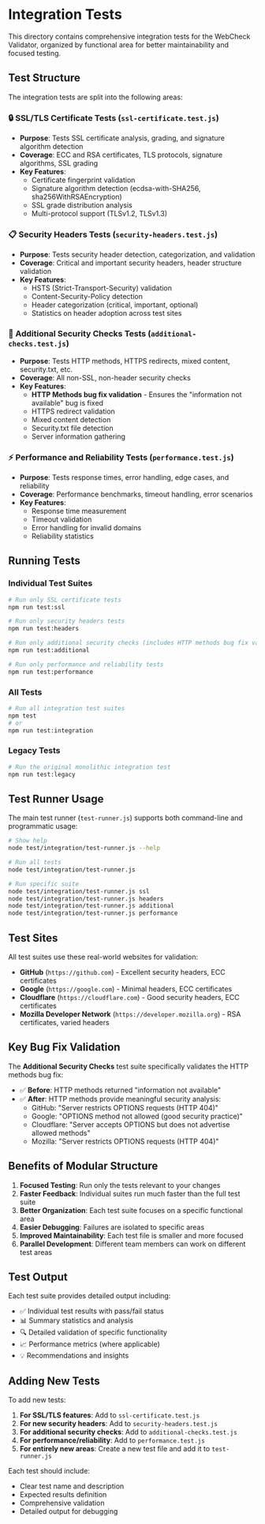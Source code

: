 # Integration Tests

This directory contains comprehensive integration tests for the WebCheck Validator, organized by functional area for better maintainability and focused testing.

## Test Structure

The integration tests are split into the following areas:

### 🔒 SSL/TLS Certificate Tests (`ssl-certificate.test.js`)
- **Purpose**: Tests SSL certificate analysis, grading, and signature algorithm detection
- **Coverage**: ECC and RSA certificates, TLS protocols, signature algorithms, SSL grading
- **Key Features**: 
  - Certificate fingerprint validation
  - Signature algorithm detection (ecdsa-with-SHA256, sha256WithRSAEncryption)
  - SSL grade distribution analysis
  - Multi-protocol support (TLSv1.2, TLSv1.3)

### 📋 Security Headers Tests (`security-headers.test.js`)
- **Purpose**: Tests security header detection, categorization, and validation
- **Coverage**: Critical and important security headers, header structure validation
- **Key Features**:
  - HSTS (Strict-Transport-Security) validation
  - Content-Security-Policy detection
  - Header categorization (critical, important, optional)
  - Statistics on header adoption across test sites

### 🔧 Additional Security Checks Tests (`additional-checks.test.js`)
- **Purpose**: Tests HTTP methods, HTTPS redirects, mixed content, security.txt, etc.
- **Coverage**: All non-SSL, non-header security checks
- **Key Features**:
  - **HTTP Methods bug fix validation** - Ensures the "information not available" bug is fixed
  - HTTPS redirect validation
  - Mixed content detection
  - Security.txt file detection
  - Server information gathering

### ⚡ Performance and Reliability Tests (`performance.test.js`)
- **Purpose**: Tests response times, error handling, edge cases, and reliability
- **Coverage**: Performance benchmarks, timeout handling, error scenarios
- **Key Features**:
  - Response time measurement
  - Timeout validation
  - Error handling for invalid domains
  - Reliability statistics

## Running Tests

### Individual Test Suites

```bash
# Run only SSL certificate tests
npm run test:ssl

# Run only security headers tests  
npm run test:headers

# Run only additional security checks (includes HTTP methods bug fix validation)
npm run test:additional

# Run only performance and reliability tests
npm run test:performance
```

### All Tests

```bash
# Run all integration test suites
npm test
# or
npm run test:integration
```

### Legacy Tests

```bash
# Run the original monolithic integration test
npm run test:legacy
```

## Test Runner Usage

The main test runner (`test-runner.js`) supports both command-line and programmatic usage:

```bash
# Show help
node test/integration/test-runner.js --help

# Run all tests
node test/integration/test-runner.js

# Run specific suite
node test/integration/test-runner.js ssl
node test/integration/test-runner.js headers
node test/integration/test-runner.js additional
node test/integration/test-runner.js performance
```

## Test Sites

All test suites use these real-world websites for validation:

- **GitHub** (`https://github.com`) - Excellent security headers, ECC certificates
- **Google** (`https://google.com`) - Minimal headers, ECC certificates  
- **Cloudflare** (`https://cloudflare.com`) - Good security headers, ECC certificates
- **Mozilla Developer Network** (`https://developer.mozilla.org`) - RSA certificates, varied headers

## Key Bug Fix Validation

The **Additional Security Checks** test suite specifically validates the HTTP methods bug fix:

- ✅ **Before**: HTTP methods returned "information not available"
- ✅ **After**: HTTP methods provide meaningful security analysis:
  - GitHub: "Server restricts OPTIONS requests (HTTP 404)" 
  - Google: "OPTIONS method not allowed (good security practice)"
  - Cloudflare: "Server accepts OPTIONS but does not advertise allowed methods"
  - Mozilla: "Server restricts OPTIONS requests (HTTP 404)"

## Benefits of Modular Structure

1. **Focused Testing**: Run only the tests relevant to your changes
2. **Faster Feedback**: Individual suites run much faster than the full test suite
3. **Better Organization**: Each test suite focuses on a specific functional area
4. **Easier Debugging**: Failures are isolated to specific areas
5. **Improved Maintainability**: Each test file is smaller and more focused
6. **Parallel Development**: Different team members can work on different test areas

## Test Output

Each test suite provides detailed output including:

- ✅ Individual test results with pass/fail status
- 📊 Summary statistics and analysis
- 🔍 Detailed validation of specific functionality
- 📈 Performance metrics (where applicable)
- 💡 Recommendations and insights

## Adding New Tests

To add new tests:

1. **For SSL/TLS features**: Add to `ssl-certificate.test.js`
2. **For new security headers**: Add to `security-headers.test.js`  
3. **For additional security checks**: Add to `additional-checks.test.js`
4. **For performance/reliability**: Add to `performance.test.js`
5. **For entirely new areas**: Create a new test file and add it to `test-runner.js`

Each test should include:
- Clear test name and description
- Expected results definition
- Comprehensive validation
- Detailed output for debugging
